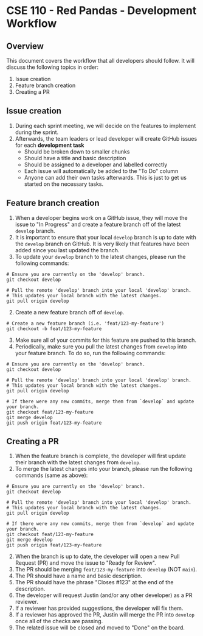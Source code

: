 # CSE 110 - Red Pandas - Development Workflow

## Overview
This document covers the workflow that all developers should follow. It will discuss the following topics in order:
1. Issue creation
2. Feature branch creation
3. Creating a PR

## Issue creation
1. During each sprint meeting, we will decide on the features to implement during the sprint.
2. Afterwards, the team leaders or lead developer will create GitHub issues for each **development task**
	* Should be broken down to smaller chunks
	* Should have a title and basic description
	* Should be assigned to a developer and labelled correctly
	* Each issue will automatically be added to the "To Do" column
	* Anyone can add their own tasks afterwards. This is just to get us started on the necessary tasks.
  
## Feature branch creation
1. When a developer begins work on a GitHub issue, they will move the issue to "In Progress" and create a feature branch off of the latest `develop` branch.
  1. It is important to ensure that your local `develop` branch is up to date with the `develop` branch on GitHub. It is very likely that features have been added since you last updated the branch.
  2. To update your `develop` branch to the latest changes, please run the following commands:
  ```shell
  # Ensure you are currently on the 'develop' branch.
  git checkout develop

  # Pull the remote 'develop' branch into your local 'develop' branch. 
  # This updates your local branch with the latest changes.
  git pull origin develop
  ```
2. Create a new feature branch off of `develop`.
  ```shell
  # Create a new feature branch (i.e. 'feat/123-my-feature')
  git checkout -b feat/123-my-feature
  ```
3. Make sure all of your commits for this feature are pushed to this branch.
4. Periodically, make sure you pull the latest changes from `develop` into your feature branch. To do so, run the following commands:
  ```shell
  # Ensure you are currently on the 'develop' branch.
  git checkout develop

  # Pull the remote 'develop' branch into your local 'develop' branch. 
  # This updates your local branch with the latest changes.
  git pull origin develop

  # If there were any new commits, merge them from `develop` and update your branch.
  git checkout feat/123-my-feature
  git merge develop
  git push origin feat/123-my-feature
  ```

## Creating a PR
1. When the feature branch is complete, the developer will first update their branch with the latest changes from `develop`.
  1. To merge the latest changes into your branch, please run the following commands (same as above):
  ```shell
  # Ensure you are currently on the 'develop' branch.
  git checkout develop

  # Pull the remote 'develop' branch into your local 'develop' branch. 
  # This updates your local branch with the latest changes.
  git pull origin develop

  # If there were any new commits, merge them from `develop` and update your branch.
  git checkout feat/123-my-feature
  git merge develop
  git push origin feat/123-my-feature
  ```
2. When the branch is up to date, the developer will open a new Pull Request (PR) and move the issue to "Ready for Review".
  1. The PR should be merging `feat/123-my-feature` into `develop` (NOT `main`).
  2. The PR should have a name and basic description.
  3. The PR should have the phrase "Closes #123" at the end of the description.
3. The developer will request Justin (and/or any other developer) as a PR reviewer.
4. If a reviewer has provided suggestions, the developer will fix them.
5. If a reviewer has approved the PR, Justin will merge the PR into `develop` once all of the checks are passing.
6. The related issue will be closed and moved to "Done" on the board.